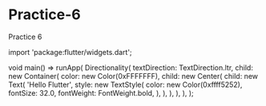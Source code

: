 # Practice-6
Practice 6

import 'package:flutter/widgets.dart';

void main() => runApp(
  Directionality(
    textDirection: TextDirection.ltr,
    child: new Container(
      color: new Color(0xFFFFFFF),
      child: new Center(
        child: new Text(
          'Hello Flutter',
          style: new TextStyle(
            color: new Color(0xffff5252),
            fontSize: 32.0, fontWeight: FontWeight.bold,
          ),
        ),
      ),
    ),
  ),
);
